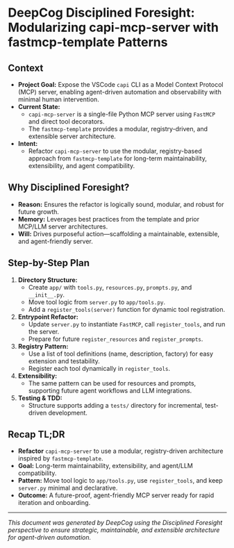 # DeepCog Disciplined Foresight: Modularizing capi-mcp-server with fastmcp-template Patterns

## Context
- **Project Goal:** Expose the VSCode `capi` CLI as a Model Context Protocol (MCP) server, enabling agent-driven automation and observability with minimal human intervention.
- **Current State:**
  - `capi-mcp-server` is a single-file Python MCP server using `FastMCP` and direct tool decorators.
  - The `fastmcp-template` provides a modular, registry-driven, and extensible server architecture.
- **Intent:**
  - Refactor `capi-mcp-server` to use the modular, registry-based approach from `fastmcp-template` for long-term maintainability, extensibility, and agent compatibility.

## Why Disciplined Foresight?
- **Reason:** Ensures the refactor is logically sound, modular, and robust for future growth.
- **Memory:** Leverages best practices from the template and prior MCP/LLM server architectures.
- **Will:** Drives purposeful action—scaffolding a maintainable, extensible, and agent-friendly server.

## Step-by-Step Plan
1. **Directory Structure:**
   - Create `app/` with `tools.py`, `resources.py`, `prompts.py`, and `__init__.py`.
   - Move tool logic from `server.py` to `app/tools.py`.
   - Add a `register_tools(server)` function for dynamic tool registration.
2. **Entrypoint Refactor:**
   - Update `server.py` to instantiate `FastMCP`, call `register_tools`, and run the server.
   - Prepare for future `register_resources` and `register_prompts`.
3. **Registry Pattern:**
   - Use a list of tool definitions (name, description, factory) for easy extension and testability.
   - Register each tool dynamically in `register_tools`.
4. **Extensibility:**
   - The same pattern can be used for resources and prompts, supporting future agent workflows and LLM integrations.
5. **Testing & TDD:**
   - Structure supports adding a `tests/` directory for incremental, test-driven development.

## Recap TL;DR
- **Refactor** `capi-mcp-server` to use a modular, registry-driven architecture inspired by `fastmcp-template`.
- **Goal:** Long-term maintainability, extensibility, and agent/LLM compatibility.
- **Pattern:** Move tool logic to `app/tools.py`, use `register_tools`, and keep `server.py` minimal and declarative.
- **Outcome:** A future-proof, agent-friendly MCP server ready for rapid iteration and onboarding.

---

*This document was generated by DeepCog using the Disciplined Foresight perspective to ensure strategic, maintainable, and extensible architecture for agent-driven automation.*
